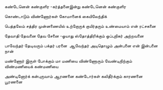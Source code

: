 
கண்டேனென் கண்குளிர -கர்த்தனைஇன்று கண்டேனென் கண்குளிர


கொண்டாடும் விண்ணோர்கள்
கோமானைக் கையிலேந்திக்


பெத்தலேம் சத்திர முன்னணையில்
உற்றோருக் குயிர்தரும்
உண்மையாம் என் ரட்சகனை


தேவாதி தேவனை தேவ சேனை -ஓயாது
ஸ்தோத்திரிக்கும் ஒப்புநிகர் அற்றவனை


பாவேந்தர் தேடிவரும் பக்தர் பரனை 
ஆவேந்தர் அடிதொழும் அன்பனை
என் இன்பனை நான்


மண்ணோர் இருள் போக்கும் மா மணியை
விண்ணோரும் வேண்டிநிற்கும்
விண்மணியைக் கண்மணியை


அண்டினோர்க் கன்புருவாம் ஆரணனை
கண்டோர்கள் கலிதீர்க்கும்
காரணனை பூரணனை



